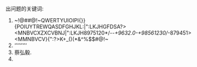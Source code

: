 出问题的关键词:

1. ~!@#$%^&*())_+_)(*&^%$#@!~QWERTYUIOIPI{}}{POIUYTREWQASDFGHJKL:|":LKJHGFDSA?><MNBVCXZXCVBNJ|":LKJH8975120*/--*+9632.0-+98561230/*-879451><MMNBVCV}{":?>K+_()(*&^%$$#@!~
2. ‘’‘’‘’‘’‘
3. 蔡弘毅.
4. 